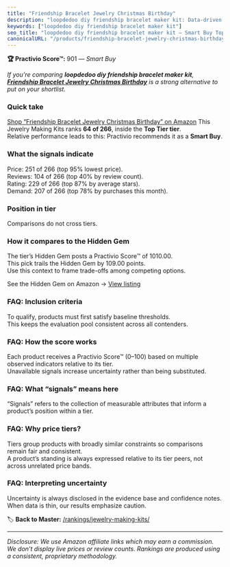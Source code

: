 ```yaml
---
title: "Friendship Bracelet Jewelry Christmas Birthday"
description: "loopdedoo diy friendship bracelet maker kit: Data-driven within Top Tier ranking using the Practivio Score™. Positioned by quality, value, demand, findability,…"
keywords: ["loopdedoo diy friendship bracelet maker kit"]
seo_title: "loopdedoo diy friendship bracelet maker kit — Smart Buy Top Tier (2025)"
canonicalURL: "/products/friendship-bracelet-jewelry-christmas-birthday-B0CHMG31LD/"
---
```


**🏆 Practivio Score™:** 901 — _Smart Buy_


*If you're comparing **loopdedoo diy friendship bracelet maker kit**, **[Friendship Bracelet Jewelry Christmas Birthday](https://www.amazon.com/dp/B0CHMG31LD?tag=practivio-20)** is a strong alternative to put on your shortlist.*
### Quick take
[Shop “Friendship Bracelet Jewelry Christmas Birthday” on Amazon](https://www.amazon.com/dp/B0CHMG31LD?tag=practivio-20)
This Jewelry Making Kits ranks **64 of 266**, inside the **Top Tier tier**.  
Relative performance leads to this: Practivio recommends it as a **Smart Buy**.

### What the signals indicate
Price: 251 of 266 (top 95% lowest price).  
Reviews: 104 of 266 (top 40% by review count).  
Rating: 229 of 266 (top 87% by average stars).  
Demand: 207 of 266 (top 78% by purchases this month).

### Position in tier
Comparisons do not cross tiers.

### How it compares to the Hidden Gem
The tier’s Hidden Gem posts a Practivio Score™ of 1010.00.  
This pick trails the Hidden Gem by 109.00 points.  
Use this context to frame trade-offs among competing options.  

See the Hidden Gem on Amazon → [View listing](https://www.amazon.com/dp/B00BOZ79UO?tag=practivio-20)

### FAQ: Inclusion criteria
To qualify, products must first satisfy baseline thresholds.  
This keeps the evaluation pool consistent across all contenders.

### FAQ: How the score works
Each product receives a Practivio Score™ (0–100) based on multiple observed indicators relative to its tier.  
Unavailable signals increase uncertainty rather than being substituted.

### FAQ: What “signals” means here
“Signals” refers to the collection of measurable attributes that inform a product’s position within a tier.

### FAQ: Why price tiers?
Tiers group products with broadly similar constraints so comparisons remain fair and consistent.  
A product’s standing is always expressed relative to its tier peers, not across unrelated price bands.

### FAQ: Interpreting uncertainty
Uncertainty is always disclosed in the evidence base and confidence notes.  
When data is thin, our results emphasize caution.


🏷️ **Back to Master:** [/rankings/jewelry-making-kits/](/rankings/jewelry-making-kits/)

---
_Disclosure: We use Amazon affiliate links which may earn a commission. We don’t display live prices or review counts. Rankings are produced using a consistent, proprietary methodology._

